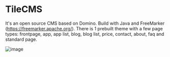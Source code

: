 # TileCMS

It's an open source CMS based on Domino. Build with Java and FreeMarker (https://freemarker.apache.org/).
There is 1 prebuilt theme with a few page types: frontpage, app, app list, blog, blog list, price, contact, about, faq and standard page. 

![image](https://user-images.githubusercontent.com/844872/190904571-0dfcd4e2-bb4c-4632-969b-2671b6f9ddf1.png)
